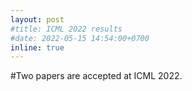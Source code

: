 ```yaml
---
layout: post
#title: ICML 2022 results
#date: 2022-05-15 14:54:00+0700
inline: true
---
```


#Two papers are accepted at ICML 2022.
